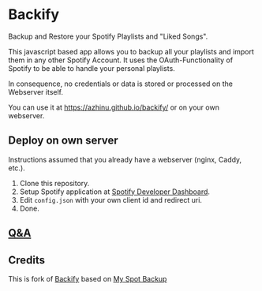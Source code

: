 # Backify
Backup and Restore your Spotify Playlists and "Liked Songs".

This javascript based app allows you to backup all your playlists and import them in any other Spotify Account. It uses the OAuth-Functionality of Spotify to be able to handle your personal playlists. 

In consequence, no credentials or data is stored or processed on the Webserver itself.

You can use it at https://azhinu.github.io/backify/ or on your own webserver.

## Deploy on own server
Instructions assumed that you already have a webserver (nginx, Caddy, etc.).
1. Clone this repository.
2. Setup Spotify application at [Spotify Developer Dashboard](https://developer.spotify.com/dashboard/applications).
3. Edit `config.json` with your own client id and redirect uri.
4. Done.

## [Q&A](https://github.com/azhinu/backify/wiki)

## Credits
This is fork of [Backify](https://gitlab.com/StongLory/backify) based on [My Spot Backup](https://github.com/secuvera/SpotMyBackup)
